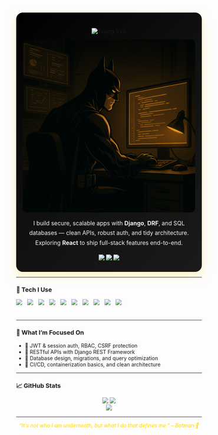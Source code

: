 <!-- ===== HERO / BANNER ===== -->
<div align="center" style="padding: 28px 18px; border-radius: 18px; background:
linear-gradient(135deg, #000000 0%, #0f0f0f 45%, #1a1a1a 100%);
box-shadow: 0 10px 30px rgba(255,215,0,.25);">

  <img src="https://readme-typing-svg.herokuapp.com?font=Fira+Code&weight=600&size=28&duration=2500&pause=900&color=FFD700&center=true&vCenter=true&width=700&lines=I'm+Gokul+Poudel;Django+Developer;Backend+%26+API+Builder;Learning+React+for+Full-Stack"
       alt="Typing SVG" />

<div align="center">
  <img src="https://raw.githubusercontent.com/mrgokul77/mrgokul77/main/batman.png" 
       alt="Batman Coding" width="650px" style="border-radius: 12px;" />
</div>



  <p style="max-width:760px;color:#f5f5f5;line-height:1.7;margin:14px auto 0;font-size:15.5px;">
    I build secure, scalable apps with <b>Django</b>, <b>DRF</b>, and SQL databases — clean APIs, robust auth, and
    tidy architecture. Exploring <b>React</b> to ship full-stack features end-to-end.
  </p>

  <div style="margin-top:18px;">
    <a href="mailto:gokulpoudel558@example.com">
      <img src="https://img.shields.io/badge/Email-gokulpoudel558%40example.com-FFD700?style=for-the-badge&logo=gmail&logoColor=black" />
    </a>
    <a href="https://github.com/mrgokul77">
      <img src="https://img.shields.io/badge/GitHub-mrgokul77-000000?style=for-the-badge&logo=github&logoColor=FFD700" />
    </a>
    <a href="https://linkedin.com/in/gokulpoudel">
      <img src="https://img.shields.io/badge/LinkedIn-Gokul%20Poudel-FFD700?style=for-the-badge&logo=linkedin&logoColor=black" />
    </a>
  </div>
</div>

---

### 🦇 Tech I Use
<div style="display:flex;gap:14px;flex-wrap:wrap;align-items:center">
  <!-- Backend -->
  <img src="https://cdn.jsdelivr.net/gh/devicons/devicon/icons/python/python-original.svg" height="42" />
  <img src="https://cdn.jsdelivr.net/gh/devicons/devicon/icons/django/django-plain.svg" height="42" />
  <img src="https://cdn.jsdelivr.net/gh/devicons/devicon/icons/postgresql/postgresql-original.svg" height="42" />
  <img src="https://cdn.jsdelivr.net/gh/devicons/devicon/icons/mysql/mysql-original.svg" height="42" />
  <img src="https://cdn.jsdelivr.net/gh/devicons/devicon/icons/sqlite/sqlite-original.svg" height="42" />
  <!-- Frontend -->
  <img src="https://cdn.jsdelivr.net/gh/devicons/devicon/icons/html5/html5-original.svg" height="42" />
  <img src="https://cdn.jsdelivr.net/gh/devicons/devicon/icons/css3/css3-original.svg" height="42" />
  <img src="https://cdn.jsdelivr.net/gh/devicons/devicon/icons/javascript/javascript-original.svg" height="42" />
  <img src="https://cdn.jsdelivr.net/gh/devicons/devicon/icons/react/react-original.svg" height="42" />
  <img src="https://cdn.jsdelivr.net/gh/devicons/devicon/icons/bootstrap/bootstrap-plain.svg" height="42" />
</div>

---

### 🚀 What I’m Focused On
- 🦇 JWT & session auth, RBAC, CSRF protection  
- 🦇 RESTful APIs with Django REST Framework  
- 🦇 Database design, migrations, and query optimization  
- 🦇 CI/CD, containerization basics, and clean architecture

---

### 📈 GitHub Stats
<div align="center">
  <img src="https://github-readme-stats.vercel.app/api?username=mrgokul77&show_icons=true&theme=vision-friendly-dark&title_color=FFD700&icon_color=FFD700&hide_border=true" height="165" />
  <img src="https://github-readme-streak-stats.herokuapp.com?user=mrgokul77&theme=dark&ring=FFD700&fire=FFD700&currStreakLabel=FFD700&hide_border=true" height="165" />
  <br/>
  <img src="https://github-readme-stats.vercel.app/api/top-langs/?username=mrgokul77&layout=compact&theme=vision-friendly-dark&title_color=FFD700&hide_border=true" height="135" />
</div>

---

<div align="center" style="font-style:italic;color:#FFD700">
  “It's not who I am underneath, but what I do that defines me.” – Batman 🦇
</div>
